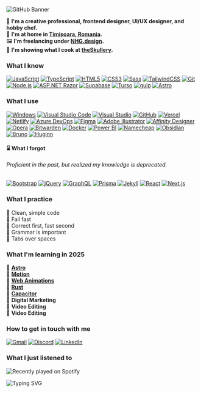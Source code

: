 ![GitHub Banner](https://cdn.discordapp.com/attachments/873556020968980510/1059513334795354132/githubbanner.jpg)

🧠 **I'm a creative professional, frontend designer, UI/UX designer, and hobby chef.** </br>
🏡 **I'm at home in [Timișoara, Romania](https://ro.wikipedia.org/wiki/Timișoara).** </br>
🖼️ **I'm freelancing under [NHG.design](https://nhg.design/).** </br>
🔪 **I'm showing what I cook at [theSkullery](https://theskullery.net/).**

### What I know
[![JavaScript](https://img.shields.io/badge/-JavaScript-232754?logo=javascript&logoColor=F7DF1E)](https://developer.mozilla.org/en-US/docs/Web/JavaScript)
[![TypeScript](https://img.shields.io/badge/-TypeScript-232754?logo=typescript&logoColor=3178C6)](https://www.typescriptlang.org/)
[![HTML5](https://img.shields.io/badge/-HTML5-232754?logo=html5&logoColor=E34F26)](https://developer.mozilla.org/en-US/docs/Glossary/HTML5)
[![CSS3](https://img.shields.io/badge/-CSS3-232754?logo=css3&logoColor=1572B6)](https://developer.mozilla.org/en-US/docs/Web/CSS)
[![Sass](https://img.shields.io/badge/-Sass-232754?logo=sass&logoColor=CC6699)](https://sass-lang.com/)
[![TailwindCSS](https://img.shields.io/badge/-TailwindCSS-232754?logo=tailwindcss&logoColor=06B6D4)](https://tailwindcss.com/)
[![Git](https://img.shields.io/badge/-Git-232754?logo=git&logoColor=F05032)](https://git-scm.com/)
[![Node.js](https://img.shields.io/badge/-Node.js-232754?logo=node.js&logoColor=339933)](https://nodejs.org)
[![ASP.NET Razor](https://img.shields.io/badge/-ASP.NET_Razor-232754?logo=.net&logoColor=ffffff)]([https://gulpjs.com/](https://learn.microsoft.com/en-us/aspnet/web-pages/overview/getting-started/introducing-razor-syntax-c))
[![Supabase](https://img.shields.io/badge/-Supabase-232754?logo=Supabase&logoColor=3ECF8E)](https://supabase.com/)
[![Turso](https://img.shields.io/badge/-Turso-232754?logo=Turso&logoColor=4ff8d2)](https://turso.tech/)
[![gulp](https://img.shields.io/badge/-gulp-232754?logo=gulp&logoColor=CF4647)](https://gulpjs.com/)
[![Astro](https://img.shields.io/badge/-Astro-1b1a42?logo=astro&logoColor=fff)](https://astro.build/)

### What I use
[![Windows](https://img.shields.io/badge/-Windows-0078D4?logo=windows&logoColor=FFFFFF)](https://www.microsoft.com/)
[![Visual Studio Code](https://img.shields.io/badge/-Visual_Studio_Code-007ACC?logo=visualstudiocode&logoColor=FFFFFF)](https://code.visualstudio.com/)
[![Visual Studio](https://img.shields.io/badge/-Visual_Studio-5C2D91?logo=visualstudio&logoColor=FFFFFF)](https://visualstudio.microsoft.com/)
[![GitHub](https://img.shields.io/badge/-GitHub-181717?logo=github&logoColor=FFFFFF)](https://github.com/)
[![Vercel](https://img.shields.io/badge/-Vercel-000000?logo=vercel&logoColor=FFFFFF)](https://vercel.com/)
[![Netlify](https://img.shields.io/badge/-Netlify-00C7B7?logo=netlify&logoColor=FFFFFF)](https://www.netlify.com/)
[![Azure DevOps](https://img.shields.io/badge/-Azure_DevOps-0078D7?logo=azuredevops&logoColor=FFFFFF)](https://azure.microsoft.com/)
[![Figma](https://img.shields.io/badge/-Figma-F24E1E?logo=figma&logoColor=FFFFFF)](https://www.figma.com/)
[![Adobe Illustrator](https://img.shields.io/badge/-Adobe_Illustrator-FF9A00?logo=adobeillustrator&logoColor=FFFFFF)](https://www.adobe.com/products/illustrator.html)
[![Affinity Designer](https://img.shields.io/badge/-Affinity_Designer-1B72BE?logo=affinitydesigner&logoColor=FFFFFF)](https://affinity.serif.com/en-us/designer/)
[![Opera](https://img.shields.io/badge/-Opera-FF1B2D?logo=opera&logoColor=FFFFFF)](https://www.opera.com/)
[![Bitwarden](https://img.shields.io/badge/-Bitwarden-175DDC?logo=bitwarden&logoColor=FFFFFF)](https://bitwarden.com/)
[![Docker](https://img.shields.io/badge/-Docker-2496ED?logo=docker&logoColor=FFFFFF)](https://www.docker.com/)
[![Power BI](https://img.shields.io/badge/-Power_BI-F2C811?logo=powerbi&logoColor=FFFFFF)](https://powerbi.microsoft.com/)
[![Namecheap](https://img.shields.io/badge/-Namecheap-DE3723?logo=Namecheap&logoColor=FFFFFF)](https://www.namecheap.com/)
[![Obsidian](https://img.shields.io/badge/-Obsidian-7C3AED?logo=Obsidian&logoColor=FFFFFF)](https://www.obsidian.md/)
[![Bruno](https://img.shields.io/badge/-Bruno-f4aa41?logo=Bruno&logoColor=000000)](https://www.usebruno.com/)
[![Huginn](https://img.shields.io/badge/-Huginn-FFFFFF?logo=Huginn&logoColor=000000)](https://github.com/huginn/huginn)

#### ⌛ What I forgot
###### Proficient in the past, but realized my knowledge is deprecated.

[![Bootstrap](https://img.shields.io/badge/-Bootstrap-232754?logo=Bootstrap&logoColor=7952B3)](https://getbootstrap.com/)
[![jQuery](https://img.shields.io/badge/-jQuery-232754?logo=jQuery&logoColor=0769AD)](https://jquery.com/)
[![GraphQL](https://img.shields.io/badge/-GraphQL-232754?logo=graphql&logoColor=E10098)](https://graphql.org/)
[![Prisma](https://img.shields.io/badge/-Prisma-232754?logo=Prisma&logoColor=2D3748)](https://www.prisma.io/)
[![Jekyll](https://img.shields.io/badge/-Jekyll-232754?logo=jekyll&logoColor=CC0000)](https://jekyllrb.com/)
[![React](https://img.shields.io/badge/-React-232754?logo=react&logoColor=61DAFB)](https://reactjs.org/)
[![Next.js](https://img.shields.io/badge/-Next.js-232754?logo=next.js&logoColor=000000)](https://nextjs.org)

### What I practice
🌿 Clean, simple code </br>
🌿 Fail fast </br>
🌿 Correct first, fast second </br>
🌿 Grammar is important </br>
🌿 Tabs over spaces </br>

### What I'm learning in **2025**
🔹 **[Astro](https://astro.build/)** </br>
🔹 **[Motion](https://motion.dev/)** </br>
🔹 **[Web Animations](https://animations.dev/)** </br>
🔹 **[Rust]([https://alexiamandeville.medium.com/the-game-design-resource-guide-e19bb237877](https://www.rust-lang.org/))** </br>
🔹 **[Capacitor](https://capacitorjs.com/)** </br>
🔹 **Digital Marketing** </br>
🔹 **Video Editing** </br>
🔹 **Video Editing** </br>

### How to get in touch with me
[![Gmail](https://img.shields.io/badge/Mail-robert+gh@nhg.design-232754?logo=gmail&logoColor=FFFFFF)](mailto:robert+gh@nhg.design)
[![Discord](https://img.shields.io/badge/Discord-robcsaszar-232754?logo=discord&logoColor=FFFFFF)](https://discord.com/users/robcsaszar)
[![LinkedIn](https://img.shields.io/badge/LinkedIn-robcsaszar-232754?logo=linkedin&logoColor=FFFFFF)](https://www.linkedin.com/in/robcsaszar/)

### What I just listened to
![Recently played on Spotify](https://spotify-recently-played-readme.vercel.app/api?user=robcsaszar)

![Typing SVG](https://readme-typing-svg.herokuapp.com?font=Fira+Code&weight=700&pause=2000&color=4A586E&width=600&lines=Art+has+never+been+made+while+thinking+of+art.)
